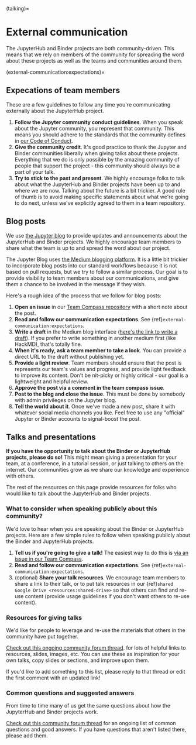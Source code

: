 (talking)=

# External communication

The JupyterHub and Binder projects are both community-driven. This means that we
rely on members of the community for spreading the word about these projects as well
as the teams and communities around them.

(external-communication:expectations)=

## Expecations of team members

These are a few guidelines to follow any time you're communicating externally about the JupyterHub project.

1. **Follow the Jupyter community conduct guidelines**. When you speak about the
   Jupyter community, you represent that community. This means you should adhere to
   the standards that the community defines in [our Code of Conduct](https://jupyter.org/governance/conduct/code_of_conduct.html).
2. **Give the community credit**. It's good practice to thank the Jupyter and Binder communities
   liberally when giving talks about these projects. Everything that we do is only possible by
   the amazing community of people that support the project - this community should always be
   a part of your talk.
3. **Try to stick to the past and present**. We highly encourage folks to talk about
   what the JupyterHub and Binder projects have been up to and where we are now. Talking
   about the future is a bit trickier. A good rule of thumb is to avoid making specific
   statements about what we're going to do next, unless we've explicitly agreed to them in a team repository.

## Blog posts

We use [the Jupyter blog](https://blog.jupyter.org) to provide updates and announcements about the JupyterHub and Binder projects.
We highly encourage team members to share what the team is up to and spread the word about our project.

The Jupyter Blog uses [the Medium blogging platform](https://medium.com/).
It is a little bit trickier to incorporate blog posts into our standard workflows because it is not based on pull requests, but we try to follow a similar process.
Our goal is to provide visibility to team members about our communications, and give them a chance to be involved in the message if they wish.

Here's a rough idea of the process that we follow for blog posts:

1. **Open an issue** in our [Team Compass repository](https://github.com/jupyterhub/team-compass) with a short note about the post.
2. **Read and follow our communication expectations**. See {ref}`external-communication:expectations`.
3. **Write a draft** in the Medium blog interface ([here's the link to write a draft](https://medium.com/jupyter-blog/new-story)). If you prefer to write something in another medium first (like HackMD), that's totally fine.
4. **When it's ready, ask a team member to take a look**. You can provide a direct URL to the draft without publishing yet.
5. **Provide a light review**. Team members should ensure that the post is represents our team's values and progress, and provide light feedback to improve its content.
   Don't be nit-picky or highly critical - our goal is a lightweight and helpful review.
6. **Approve the post via a comment in the team compass issue**.
7. **Post to the blog and close the issue**. This must be done by somebody with admin privileges on the Jupyter blog.
8. **Tell the world about it**. Once we've made a new post, share it with whatever social media channels you like.
   Feel free to use any "official" Jupyter or Binder accounts to signal-boost the post.

## Talks and presentations

**If you have the opportunity to talk about the Binder or JupyterHub projects,
please do so!** This might mean giving a presentation for your team, at a conference,
in a tutorial session, or just talking to others on the internet.
Our communities grow as we share our knowledge and experience with others.

The rest of the resources on this page provide resources for folks who would like
to talk about the JupyterHub and Binder projects.

### What to consider when speaking publicly about this community?

We'd love to hear when you are speaking about the Binder or JupyterHub projects.
Here are a few simple rules to follow when speaking publicly about the Binder
and JupyterHub projects.

1. **Tell us if you're going to give a talk!** The easiest way to do this is [via an issue in our Team Compass](https://github.com/jupyterhub/team-compass/issues/new).
2. **Read and follow our communication expectations**. See {ref}`external-communication:expectations`.
3. (optional) **Share your talk resources**. We encourage team members to share a link to their talk, or to put talk resources in our {ref}`shared Google Drive <resources:shared-drive>` so that others can find and re-use content (provide usage guidelines if you don't want others to re-use content).

### Resources for giving talks

We'd like for people to leverage and re-use the materials that others in the
community have put together.

[Check out this ongoing community forum thread](https://discourse.jupyter.org/t/resources-for-giving-talks-about-the-jupyterhub-and-binder-projects/1685).
for lots of helpful links to resources, slides, images, etc.
You can use these as inspiration for your own talks, copy slides or sections, and improve upon them.

If you'd like to add something to this list, please reply to that thread or edit the first
comment with an updated link!

### Common questions and suggested answers

From time to time many of us get the same questions about how the JupyterHub and Binder
projects work.

[Check out this community forum thread](https://discourse.jupyter.org/t/binder-jupyterhub-common-questions-and-suggested-answers/1686)
for an ongoing list of common questions and good answers. If you have questions that
aren't listed there, please add them.
